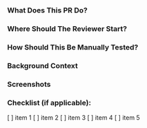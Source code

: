 ### What Does This PR Do?


### Where Should The Reviewer Start?


### How Should This Be Manually Tested?


### Background Context


### Screenshots


### Checklist (if applicable):
[ ] item 1
[ ] item 2
[ ] item 3
[ ] item 4
[ ] item 5
